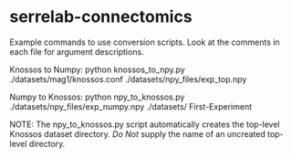 # serrelab-connectomics

Example commands to use conversion scripts. Look at the comments in each file for argument descriptions.

Knossos to Numpy:
python knossos_to_npy.py ./datasets/mag1/knossos.conf ./datasets/npy_files/exp_top.npy

Numpy to Knossos:
python npy_to_knossos.py ./datasets/npy_files/exp_numpy.npy ./datasets/ First-Experiment

NOTE: The npy_to_knossos.py script automatically creates the top-level Knossos dataset directory. _*Do Not*_ supply the
name of an uncreated top-level directory.
